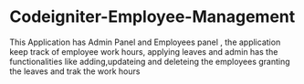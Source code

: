 # Codeigniter-Employee-Management
This Application has  Admin Panel and Employees panel , the application keep track of employee work hours, applying leaves and admin has the functionalities like adding,updateing and deleteing the employees granting the leaves and trak the work hours

